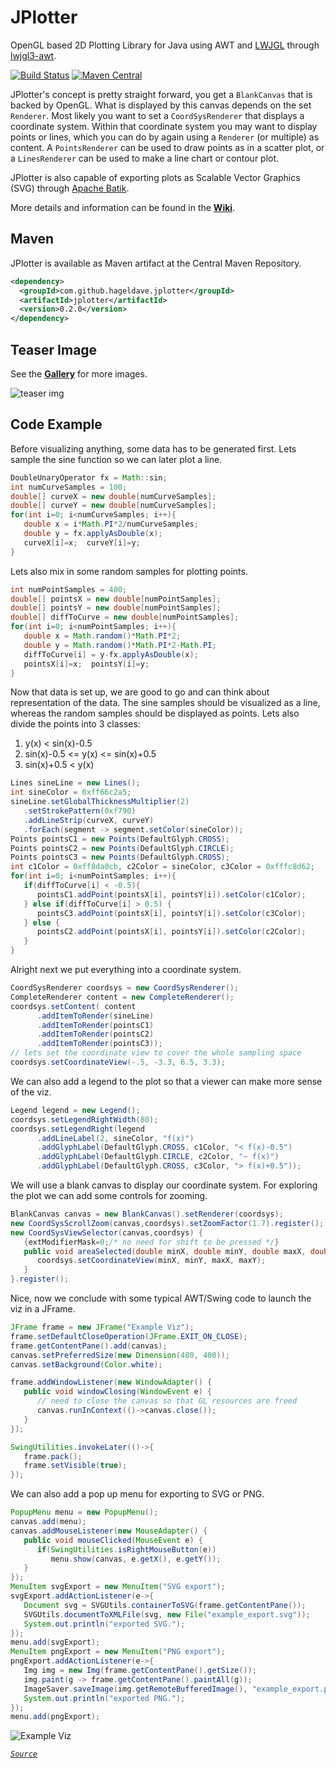 # JPlotter
OpenGL based 2D Plotting Library for Java using AWT and [LWJGL](https://github.com/LWJGL/lwjgl3) through [lwjgl3-awt](https://github.com/LWJGLX/lwjgl3-awt).

[![Build Status](https://travis-ci.org/hageldave/JPlotter.svg?branch=master)](https://travis-ci.org/hageldave/JPlotter)
[![Maven Central](https://img.shields.io/maven-central/v/com.github.hageldave.jplotter/jplotter.svg)](https://search.maven.org/search?q=g:com.github.hageldave.jplotter)

JPlotter's concept is pretty straight forward, you get a `BlankCanvas` that is backed by OpenGL.
What is displayed by this canvas depends on the set `Renderer`.
Most likely you want to set a `CoordSysRenderer` that displays a coordinate system.
Within that coordinate system you may want to display points or lines, which you can do by again using a `Renderer` (or multiple) as content.
A `PointsRenderer` can be used to draw points as in a scatter plot, or a `LinesRenderer` can be used to make a line chart or contour plot.

JPlotter is also capable of exporting plots as Scalable Vector Graphics (SVG) through [Apache Batik](https://xmlgraphics.apache.org/batik/).

More details and information can be found in the **[Wiki](https://github.com/hageldave/JPlotter/wiki)**.

## Maven
JPlotter is available as Maven artifact at the Central Maven Repository.
```xml
<dependency>
  <groupId>com.github.hageldave.jplotter</groupId>
  <artifactId>jplotter</artifactId>
  <version>0.2.0</version>
</dependency>
```

## Teaser Image
See the **[Gallery](https://github.com/hageldave/JPlotter/wiki/Gallery)** for more images.

![teaser img](https://raw.githubusercontent.com/wiki/hageldave/JPlotter/images/isolines_viz.png)

## Code Example
Before visualizing anything, some data has to be generated first.
Lets sample the sine function so we can later plot a line.
```java
DoubleUnaryOperator fx = Math::sin;
int numCurveSamples = 100;
double[] curveX = new double[numCurveSamples];
double[] curveY = new double[numCurveSamples];
for(int i=0; i<numCurveSamples; i++){
   double x = i*Math.PI*2/numCurveSamples;
   double y = fx.applyAsDouble(x);
   curveX[i]=x;  curveY[i]=y;
}
```
Lets also mix in some random samples for plotting points.
```java
int numPointSamples = 400;
double[] pointsX = new double[numPointSamples];
double[] pointsY = new double[numPointSamples];
double[] diffToCurve = new double[numPointSamples];
for(int i=0; i<numPointSamples; i++){
   double x = Math.random()*Math.PI*2;
   double y = Math.random()*Math.PI*2-Math.PI;
   diffToCurve[i] = y-fx.applyAsDouble(x);
   pointsX[i]=x;  pointsY[i]=y;
}
```
Now that data is set up, we are good to go and can think about representation of the data.
The sine samples should be visualized as a line, whereas the random samples should be displayed as points.
Lets also divide the points into 3 classes:
1. y(x) < sin(x)-0.5
2. sin(x)-0.5 <= y(x) <= sin(x)+0.5
3. sin(x)+0.5 < y(x)
```java
Lines sineLine = new Lines();
int sineColor = 0xff66c2a5;
sineLine.setGlobalThicknessMultiplier(2)
   .setStrokePattern(0xf790)
   .addLineStrip(curveX, curveY)
   .forEach(segment -> segment.setColor(sineColor));
Points pointsC1 = new Points(DefaultGlyph.CROSS);
Points pointsC2 = new Points(DefaultGlyph.CIRCLE);
Points pointsC3 = new Points(DefaultGlyph.CROSS);
int c1Color = 0xff8da0cb, c2Color = sineColor, c3Color = 0xfffc8d62;
for(int i=0; i<numPointSamples; i++){
   if(diffToCurve[i] < -0.5){
      pointsC1.addPoint(pointsX[i], pointsY[i]).setColor(c1Color);
   } else if(diffToCurve[i] > 0.5) {
      pointsC3.addPoint(pointsX[i], pointsY[i]).setColor(c3Color);
   } else {
      pointsC2.addPoint(pointsX[i], pointsY[i]).setColor(c2Color);
   }
}
```
Alright next we put everything into a coordinate system.
```java
CoordSysRenderer coordsys = new CoordSysRenderer();
CompleteRenderer content = new CompleteRenderer();
coordsys.setContent( content
      .addItemToRender(sineLine)
      .addItemToRender(pointsC1)
      .addItemToRender(pointsC2)
      .addItemToRender(pointsC3));
// lets set the coordinate view to cover the whole sampling space
coordsys.setCoordinateView(-.5, -3.3, 6.5, 3.3);
```
We can also add a legend to the plot so that a viewer can make more sense of the viz.
```java
Legend legend = new Legend();
coordsys.setLegendRightWidth(80);
coordsys.setLegendRight(legend
      .addLineLabel(2, sineColor, "f(x)")
      .addGlyphLabel(DefaultGlyph.CROSS, c1Color, "< f(x)-0.5")
      .addGlyphLabel(DefaultGlyph.CIRCLE, c2Color, "~ f(x)")
      .addGlyphLabel(DefaultGlyph.CROSS, c3Color, "> f(x)+0.5"));
```
We will use a blank canvas to display our coordinate system.
For exploring the plot we can add some controls for zooming.
```java
BlankCanvas canvas = new BlankCanvas().setRenderer(coordsys);
new CoordSysScrollZoom(canvas,coordsys).setZoomFactor(1.7).register();
new CoordSysViewSelector(canvas,coordsys) {
   {extModifierMask=0;/* no need for shift to be pressed */}
   public void areaSelected(double minX, double minY, double maxX, double maxY) {
      coordsys.setCoordinateView(minX, minY, maxX, maxY);
   }
}.register();
```
Nice, now we conclude with some typical AWT/Swing code to launch the viz in a JFrame.
```java
JFrame frame = new JFrame("Example Viz");
frame.setDefaultCloseOperation(JFrame.EXIT_ON_CLOSE);
frame.getContentPane().add(canvas);
canvas.setPreferredSize(new Dimension(480, 400));
canvas.setBackground(Color.white);

frame.addWindowListener(new WindowAdapter() {
   public void windowClosing(WindowEvent e) {
      // need to close the canvas so that GL resources are freed
      canvas.runInContext(()->canvas.close());
   }
});

SwingUtilities.invokeLater(()->{
   frame.pack();
   frame.setVisible(true);
});
```
We can also add a pop up menu for exporting to SVG or PNG.
```java
PopupMenu menu = new PopupMenu();
canvas.add(menu);
canvas.addMouseListener(new MouseAdapter() {
   public void mouseClicked(MouseEvent e) {
      if(SwingUtilities.isRightMouseButton(e))
         menu.show(canvas, e.getX(), e.getY());
   }
});
MenuItem svgExport = new MenuItem("SVG export");
svgExport.addActionListener(e->{
   Document svg = SVGUtils.containerToSVG(frame.getContentPane());
   SVGUtils.documentToXMLFile(svg, new File("example_export.svg"));
   System.out.println("exported SVG.");
});
menu.add(svgExport);
MenuItem pngExport = new MenuItem("PNG export");
pngExport.addActionListener(e->{
   Img img = new Img(frame.getContentPane().getSize());
   img.paint(g -> frame.getContentPane().paintAll(g));
   ImageSaver.saveImage(img.getRemoteBufferedImage(), "example_export.png");
   System.out.println("exported PNG.");
});
menu.add(pngExport);
```
![Example Viz](https://raw.githubusercontent.com/wiki/hageldave/JPlotter/images/example_viz.png)

*[```Source```](https://github.com/hageldave/JPlotter/blob/master/jplotter/src/test/java/hageldave/jplotter/Example.java)*
